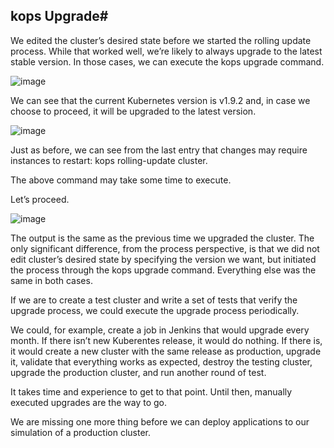 ## kops Upgrade#

We edited the cluster’s desired state before we started the rolling update process. While that worked well, we’re likely to always upgrade to the latest stable version. In those cases, we can execute the kops upgrade command.

![image](https://user-images.githubusercontent.com/33947539/185802327-7f488164-910c-4033-a0b0-881247e2bf58.png)

We can see that the current Kubernetes version is v1.9.2 and, in case we choose to proceed, it will be upgraded to the latest version.

![image](https://user-images.githubusercontent.com/33947539/185802340-8266a395-85ff-4b3f-97fd-a69a6b47404a.png)

Just as before, we can see from the last entry that changes may require instances to restart: kops rolling-update cluster.

The above command may take some time to execute.

Let’s proceed.

![image](https://user-images.githubusercontent.com/33947539/185802351-8a8c9871-d3e2-4655-b133-35e444a7dba0.png)


The output is the same as the previous time we upgraded the cluster. The only significant difference, from the process perspective, is that we did not edit cluster’s desired state by specifying the version we want, but initiated the process through the kops upgrade command. Everything else was the same in both cases.

If we are to create a test cluster and write a set of tests that verify the upgrade process, we could execute the upgrade process periodically.

We could, for example, create a job in Jenkins that would upgrade every month. If there isn’t new Kuberentes release, it would do nothing. If there is, it would create a new cluster with the same release as production, upgrade it, validate that everything works as expected, destroy the testing cluster, upgrade the production cluster, and run another round of test.

It takes time and experience to get to that point. Until then, manually executed upgrades are the way to go.

We are missing one more thing before we can deploy applications to our simulation of a production cluster.

